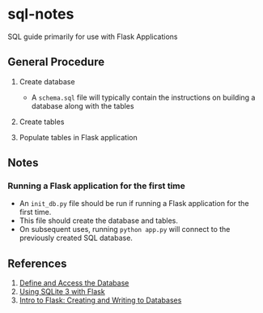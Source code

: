 # sql-notes

SQL guide primarily for use with Flask Applications

## General Procedure

1. Create database
     * A `schema.sql` file will typically contain the instructions on building a database along with the tables

2. Create tables
3. Populate tables in Flask application

## Notes

### Running a Flask application for the first time

* An `init_db.py` file should be run if running a Flask application for the first time.
* This file should create the database and tables.
* On subsequent uses, running `python app.py` will connect to the previously created SQL database.

## References

1. [Define and Access the Database](http://flask.pocoo.org/docs/1.0/tutorial/database/)
2. [Using SQLite 3 with Flask](http://flask.pocoo.org/docs/1.0/patterns/sqlite3/)
3. [Intro to Flask: Creating and Writing to Databases](https://blog.syncano.io/intro-flask-pt-2-creating-writing-databases/)